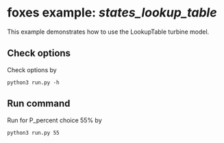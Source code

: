 # foxes example: _states\_lookup\_table_

This example demonstrates how to use the LookupTable turbine model.

## Check options
Check options by
```
python3 run.py -h
```

## Run command
Run for P_percent choice 55% by
```
python3 run.py 55
```
